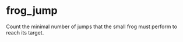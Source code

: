 # frog_jump
Count the minimal number of jumps that the small frog must perform to reach its target.
